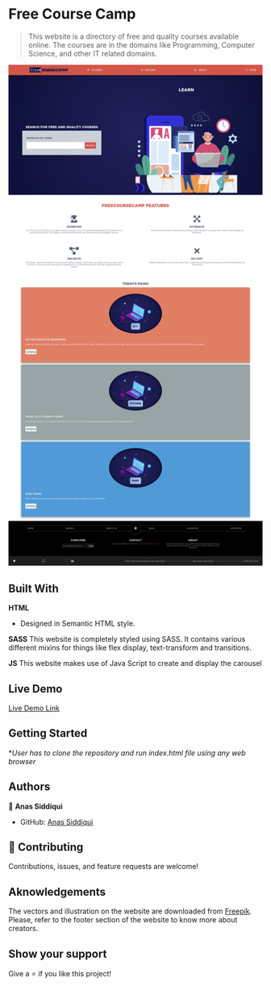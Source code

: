 # Free Course Camp  

> This website is a directory of free and quality courses available online. The courses are in the domains like Programming, Computer Science, and other IT related domains. 

![screenshot](./img/screeshot.png)


## Built With

**HTML**
- Designed in Semantic HTML style.

**SASS**
This website is completely styled using SASS. It contains various different mixins for things like flex display, text-transform
and transitions. 

**JS** 
This website makes use of Java Script to create and display the carousel



## Live Demo

[Live Demo Link](https://smcommits.github.io/freeCourseCamp)


## Getting Started

**User has to clone the repository and run index.html file using any web browser*


## Authors

👤 **Anas Siddiqui**

- GitHub: [Anas Siddiqui](https://github.com/smcommits)

## 🤝 Contributing

Contributions, issues, and feature requests are welcome!


## Aknowledgements 

The vectors and illustration on the website are downloaded from [Freepik](freepik.com). Please, refer to the footer section of the website to know more about creators.



## Show your support

Give a ⭐️ if you like this project!
